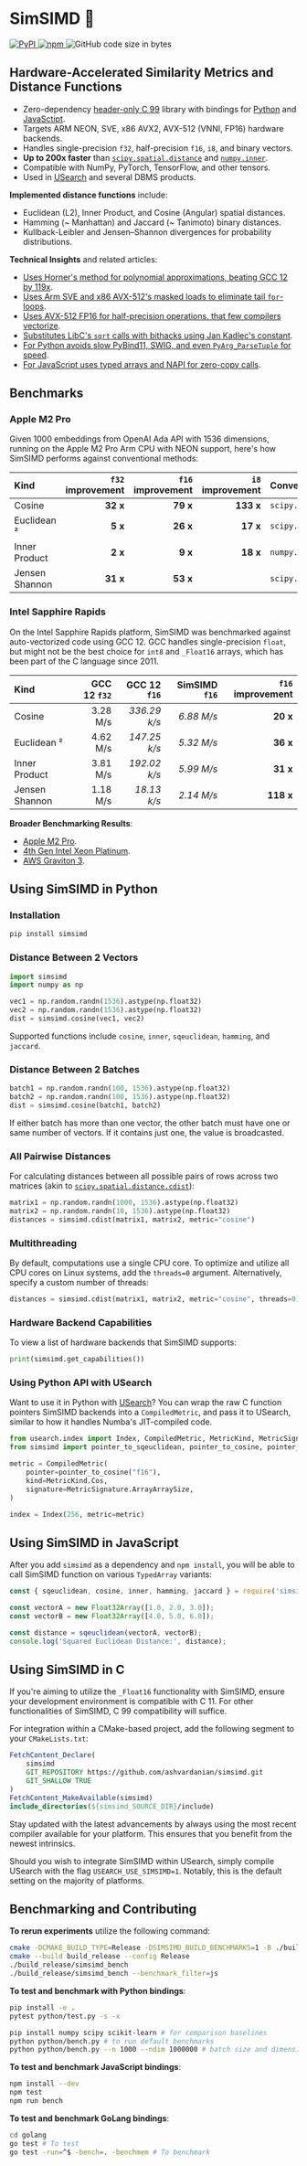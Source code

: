 # SimSIMD 📏

<div>
<a href="https://pepy.tech/project/simsimd"> <img alt="PyPI" src="https://static.pepy.tech/personalized-badge/simsimd?period=month&units=abbreviation&left_color=black&right_color=blue&left_text=Python%20monthly%20installs"> </a>
<a href="https://www.npmjs.com/package/simsimd"> <img alt="npm" src="https://img.shields.io/npm/dy/simsimd?label=npm%20dowloads"> </a>
<img alt="GitHub code size in bytes" src="https://img.shields.io/github/languages/code-size/ashvardanian/simsimd">
</div>

## Hardware-Accelerated Similarity Metrics and Distance Functions

- Zero-dependency [header-only C 99](#using-simsimd-in-c) library with bindings for [Python](#using-simsimd-in-python) and [JavaSctipt](#using-simsimd-in-javascript).
- Targets ARM NEON, SVE, x86 AVX2, AVX-512 (VNNI, FP16) hardware backends.
- Handles single-precision `f32`, half-precision `f16`, `i8`, and binary vectors.
- __Up to 200x faster__ than [`scipy.spatial.distance`][scipy] and [`numpy.inner`][numpy].
- Compatible with NumPy, PyTorch, TensorFlow, and other tensors.
- Used in [USearch](https://github.com/unum-cloud/usearch) and several DBMS products.

__Implemented distance functions__ include:

- Euclidean (L2), Inner Product, and Cosine (Angular) spatial distances.
- Hamming (~ Manhattan) and Jaccard (~ Tanimoto) binary distances.
- Kullback-Leibler and Jensen–Shannon divergences for probability distributions.

[scipy]: https://docs.scipy.org/doc/scipy/reference/spatial.distance.html#module-scipy.spatial.distance
[numpy]: https://numpy.org/doc/stable/reference/generated/numpy.inner.html

__Technical Insights__ and related articles:

- [Uses Horner's method for polynomial approximations, beating GCC 12 by 119x](https://ashvardanian.com/posts/gcc-12-vs-avx512fp16/).
- [Uses Arm SVE and x86 AVX-512's masked loads to eliminate tail `for`-loops](https://ashvardanian.com/posts/simsimd-faster-scipy/#tails-of-the-past-the-significance-of-masked-loads).
- [Uses AVX-512 FP16 for half-precision operations, that few compilers vectorize](https://ashvardanian.com/posts/simsimd-faster-scipy/#the-challenge-of-f16).
- [Substitutes LibC's `sqrt` calls with bithacks using Jan Kadlec's constant](https://ashvardanian.com/posts/simsimd-faster-scipy/#bonus-section-bypassing-sqrt-and-libc-dependencies).
- [For Python avoids slow PyBind11, SWIG, and even `PyArg_ParseTuple` for speed](https://ashvardanian.com/posts/pybind11-cpython-tutorial/).
- [For JavaScript uses typed arrays and NAPI for zero-copy calls](https://ashvardanian.com/posts/javascript-ai-vector-search/).

## Benchmarks

### Apple M2 Pro

Given 1000 embeddings from OpenAI Ada API with 1536 dimensions, running on the Apple M2 Pro Arm CPU with NEON support, here's how SimSIMD performs against conventional methods:

| Kind           | `f32` improvement | `f16` improvement | `i8` improvement | Conventional method                    | SimSIMD         |
| :------------- | ----------------: | ----------------: | ---------------: | :------------------------------------- | :-------------- |
| Cosine         |          __32 x__ |          __79 x__ |        __133 x__ | `scipy.spatial.distance.cosine`        | `cosine`        |
| Euclidean ²    |           __5 x__ |          __26 x__ |         __17 x__ | `scipy.spatial.distance.sqeuclidean`   | `sqeuclidean`   |
| Inner Product  |           __2 x__ |           __9 x__ |         __18 x__ | `numpy.inner`                          | `inner`         |
| Jensen Shannon |          __31 x__ |          __53 x__ |                  | `scipy.spatial.distance.jensenshannon` | `jensenshannon` |

### Intel Sapphire Rapids

On the Intel Sapphire Rapids platform, SimSIMD was benchmarked against auto-vectorized code using GCC 12. GCC handles single-precision `float`, but might not be the best choice for `int8` and `_Float16` arrays, which has been part of the C language since 2011.

| Kind           | GCC 12 `f32` | GCC 12 `f16` | SimSIMD `f16` | `f16` improvement |
| :------------- | -----------: | -----------: | ------------: | ----------------: |
| Cosine         |     3.28 M/s | _336.29 k/s_ |    _6.88 M/s_ |          __20 x__ |
| Euclidean ²    |     4.62 M/s | _147.25 k/s_ |    _5.32 M/s_ |          __36 x__ |
| Inner Product  |     3.81 M/s | _192.02 k/s_ |    _5.99 M/s_ |          __31 x__ |
| Jensen Shannon |     1.18 M/s |  _18.13 k/s_ |    _2.14 M/s_ |         __118 x__ |

__Broader Benchmarking Results__:

- [Apple M2 Pro](https://ashvardanian.com/posts/simsimd-faster-scipy/#appendix-1-performance-on-apple-m2-pro).
- [4th Gen Intel Xeon Platinum](https://ashvardanian.com/posts/simsimd-faster-scipy/#appendix-2-performance-on-4th-gen-intel-xeon-platinum-8480).
- [AWS Graviton 3](https://ashvardanian.com/posts/simsimd-faster-scipy/#appendix-3-performance-on-aws-graviton-3).

## Using SimSIMD in Python

### Installation

```sh
pip install simsimd
```

### Distance Between 2 Vectors

```py
import simsimd
import numpy as np

vec1 = np.random.randn(1536).astype(np.float32)
vec2 = np.random.randn(1536).astype(np.float32)
dist = simsimd.cosine(vec1, vec2)
```

Supported functions include `cosine`, `inner`, `sqeuclidean`, `hamming`, and `jaccard`.

### Distance Between 2 Batches

```py
batch1 = np.random.randn(100, 1536).astype(np.float32)
batch2 = np.random.randn(100, 1536).astype(np.float32)
dist = simsimd.cosine(batch1, batch2)
```

If either batch has more than one vector, the other batch must have one or same number of vectors.
If it contains just one, the value is broadcasted.

### All Pairwise Distances

For calculating distances between all possible pairs of rows across two matrices (akin to [`scipy.spatial.distance.cdist`](https://docs.scipy.org/doc/scipy/reference/generated/scipy.spatial.distance.cdist.html)):

```py
matrix1 = np.random.randn(1000, 1536).astype(np.float32)
matrix2 = np.random.randn(10, 1536).astype(np.float32)
distances = simsimd.cdist(matrix1, matrix2, metric="cosine")
```

### Multithreading

By default, computations use a single CPU core. To optimize and utilize all CPU cores on Linux systems, add the `threads=0` argument. Alternatively, specify a custom number of threads:

```py
distances = simsimd.cdist(matrix1, matrix2, metric="cosine", threads=0)
```

### Hardware Backend Capabilities

To view a list of hardware backends that SimSIMD supports:

```py
print(simsimd.get_capabilities())
```

### Using Python API with USearch

Want to use it in Python with [USearch](https://github.com/unum-cloud/usearch)?
You can wrap the raw C function pointers SimSIMD backends into a `CompiledMetric`, and pass it to USearch, similar to how it handles Numba's JIT-compiled code.

```py
from usearch.index import Index, CompiledMetric, MetricKind, MetricSignature
from simsimd import pointer_to_sqeuclidean, pointer_to_cosine, pointer_to_inner

metric = CompiledMetric(
    pointer=pointer_to_cosine("f16"),
    kind=MetricKind.Cos,
    signature=MetricSignature.ArrayArraySize,
)

index = Index(256, metric=metric)
```

## Using SimSIMD in JavaScript

After you add `simsimd` as a dependency and `npm install`, you will be able to call SimSIMD function on various `TypedArray` variants:

```js
const { sqeuclidean, cosine, inner, hamming, jaccard } = require('simsimd');

const vectorA = new Float32Array([1.0, 2.0, 3.0]);
const vectorB = new Float32Array([4.0, 5.0, 6.0]);

const distance = sqeuclidean(vectorA, vectorB);
console.log('Squared Euclidean Distance:', distance);
```

## Using SimSIMD in C

If you're aiming to utilize the `_Float16` functionality with SimSIMD, ensure your development environment is compatible with C 11. For other functionalities of SimSIMD, C 99 compatibility will suffice.

For integration within a CMake-based project, add the following segment to your `CMakeLists.txt`:

```cmake
FetchContent_Declare(
    simsimd
    GIT_REPOSITORY https://github.com/ashvardanian/simsimd.git
    GIT_SHALLOW TRUE
)
FetchContent_MakeAvailable(simsimd)
include_directories(${simsimd_SOURCE_DIR}/include)
```

Stay updated with the latest advancements by always using the most recent compiler available for your platform. This ensures that you benefit from the newest intrinsics.

Should you wish to integrate SimSIMD within USearch, simply compile USearch with the flag `USEARCH_USE_SIMSIMD=1`. Notably, this is the default setting on the majority of platforms.

## Benchmarking and Contributing

__To rerun experiments__ utilize the following command:

```sh
cmake -DCMAKE_BUILD_TYPE=Release -DSIMSIMD_BUILD_BENCHMARKS=1 -B ./build_release
cmake --build build_release --config Release
./build_release/simsimd_bench
./build_release/simsimd_bench --benchmark_filter=js
```

__To test and benchmark with Python bindings__:

```sh
pip install -e .
pytest python/test.py -s -x 

pip install numpy scipy scikit-learn # for comparison baselines
python python/bench.py # to run default benchmarks
python python/bench.py --n 1000 --ndim 1000000 # batch size and dimensions
```

__To test and benchmark JavaScript bindings__:

```sh
npm install --dev
npm test
npm run bench
```

__To test and benchmark GoLang bindings__:

```sh
cd golang
go test # To test
go test -run=^$ -bench=. -benchmem # To benchmark
```
